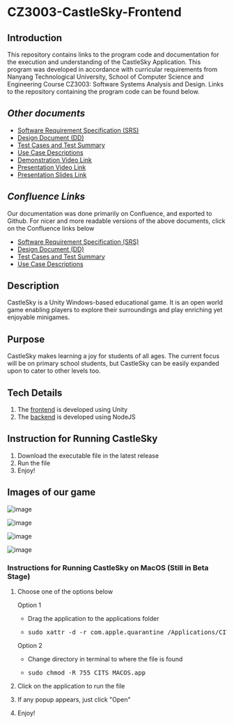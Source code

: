 # CZ3003-CastleSky-Frontend

## Introduction

This repository contains links to the program code and documentation for the execution and understanding of the CastleSky Application. This program was developed in accordance with curricular requirements from Nanyang Technological University, School of Computer Science and Engineering Course CZ3003: Software Systems Analysis and Design. Links to the repository containing the program code can be found below.

## *Other documents*
- [Software Requirement Specification (SRS)](https://github.com/CastleSkyNTU/CZ3003-CastleSky-Frontend/blob/main/Software-Requirement-Specification.pdf)
- [Design Document (DD)](https://github.com/CastleSkyNTU/CZ3003-CastleSky-Frontend/blob/main/Design-Document.pdf)
- [Test Cases and Test Summary](https://github.com/CastleSkyNTU/CZ3003-CastleSky-Frontend/blob/main/Test-Cases-And-Test-Summary-Report.pdf)
- [Use Case Descriptions](https://github.com/CastleSkyNTU/CZ3003-CastleSky-Frontend/blob/main/Use-Case-Descriptions.pdf)
- [Demonstration Video Link](https://youtu.be/GdghDm-l2Dk)
- [Presentation Video Link](https://youtu.be/hzkrFMXHMFM)
- [Presentation Slides Link](https://github.com/CastleSkyNTU/CZ3003-CastleSky-Frontend/blob/main/Presentation-Slides.pdf)

## *Confluence Links*
Our documentation was done primarily on Confluence, and exported to Github. For nicer and more readable versions of the above documents, click on the Confluence links below
- [Software Requirement Specification (SRS)](https://castlesky.atlassian.net/wiki/spaces/CS/pages/1966154/Software+Requirement+Specification)
- [Design Document (DD)](https://castlesky.atlassian.net/wiki/spaces/CS/pages/12452170/Design+Document)
- [Test Cases and Test Summary](https://castlesky.atlassian.net/wiki/spaces/CS/pages/42598401/Test+Cases+and+Test+Coverage+Report)
- [Use Case Descriptions](https://castlesky.atlassian.net/wiki/spaces/CS/pages/5439515/Use+Case+Descriptions)


## Description
CastleSky is a Unity Windows-based educational game. It is an open world game enabling players to explore their surroundings and play enriching yet enjoyable minigames.

## Purpose
CastleSky makes learning a joy for students of all ages. The current focus will be on primary school students, but CastleSky can be easily expanded upon to cater to other levels too.

## Tech Details
1. The [frontend](https://github.com/CastleSkyNTU/CastleSky) is developed using Unity
2. The [backend](https://github.com/CastleSkyNTU/CZ3003-CastleSky-Backend) is developed using NodeJS


## Instruction for Running CastleSky
1. Download the executable file in the latest release
2. Run the file
3. Enjoy!

## Images of our game

![image](https://user-images.githubusercontent.com/57227843/143588891-b3d5b46f-a96b-4bd2-9b6c-ff288650634f.png)

![image](https://user-images.githubusercontent.com/57227843/143588903-53eb27ee-08dc-421a-aa16-c1d2423b2ecf.png)

![image](https://user-images.githubusercontent.com/57227843/143588909-752b588a-e0f7-45e5-8fe6-4988f90de105.png)

![image](https://user-images.githubusercontent.com/57227843/143588915-c377defc-93a8-4474-8ba0-7ea4e158b666.png)



### Instructions for Running CastleSky on MacOS (Still in Beta Stage)
1. Choose one of the options below
 
   Option 1
   
   - Drag the application to the applications folder
  
   - <pre>sudo xattr -d -r com.apple.quarantine /Applications/CITS_MACOS.app</pre>
 
   Option 2
   
   - Change directory in terminal to where the file is found
   
   - <pre>sudo chmod -R 755 CITS_MACOS.app</pre>
   
2. Click on the application to run the file
3. If any popup appears, just click "Open"
4. Enjoy!
